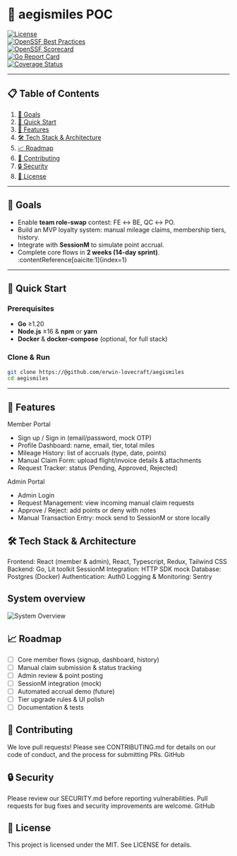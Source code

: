 # 🌟 aegismiles POC

[![License](https://img.shields.io/badge/license-Apache%202.0-blue.svg)](LICENSE)  
[![OpenSSF Best Practices](https://bestpractices.coreinfrastructure.org/projects/1234/badge)](https://bestpractices.coreinfrastructure.org/projects/1234)  
[![OpenSSF Scorecard](https://api.securityscorecards.dev/projects/github.com/your-org/aegismiles-poc/badge)](https://securityscorecards.dev)  
[![Go Report Card](https://goreportcard.com/badge/github.com/your-org/aegismiles-poc)](https://goreportcard.com/report/github.com/your-org/aegismiles-poc)  
[![Coverage Status](https://coveralls.io/repos/github/your-org/aegismiles-poc/badge.svg)](https://coveralls.io/github/your-org/aegismiles-poc)

---

## 📋 Table of Contents

1. [🎯 Goals](#-goals)  
2. [🚀 Quick Start](#-quick-start)  
3. [🧩 Features](#-features)  
4. [🛠️ Tech Stack & Architecture](#️-tech-stack--architecture)  
5. [📈 Roadmap](#-roadmap)  
6. [🤝 Contributing](#-contributing)  
7. [🔒 Security](#-security)  
8. [📄 License](#-license) 

---

## 🎯 Goals

- Enable **team role-swap** contest: FE ↔ BE, QC ↔ PO.  
- Build an MVP loyalty system: manual mileage claims, membership tiers, history.  
- Integrate with **SessionM** to simulate point accrual.  
- Complete core flows in **2 weeks (14-day sprint)**. :contentReference[oaicite:1]{index=1}

---

## 🚀 Quick Start

### Prerequisites

- **Go** ≥1.20  
- **Node.js** ≥16 & **npm** or **yarn**  
- **Docker** & **docker-compose** (optional, for full stack)

### Clone & Run

```bash
git clone https://@github.com/erwin-lovecraft/aegismiles
cd aegismiles
```

---

## 🧩 Features

Member Portal

- Sign up / Sign in (email/password, mock OTP)
- Profile Dashboard: name, email, tier, total miles
- Mileage History: list of accruals (type, date, points)
- Manual Claim Form: upload flight/invoice details & attachments
- Request Tracker: status (Pending, Approved, Rejected) 

Admin Portal

- Admin Login
- Request Management: view incoming manual claim requests
- Approve / Reject: add points or deny with notes
- Manual Transaction Entry: mock send to SessionM or store locally 

## 🛠️ Tech Stack & Architecture

Frontend: React (member & admin), React, Typescript, Redux, Tailwind CSS
Backend: Go, Lit toolkit
SessionM Integration: HTTP SDK mock
Database: Postgres (Docker)
Authentication: Auth0
Logging & Monitoring: Sentry

## System overview

![System Overview](https://raw.githubusercontent.com/your-org/aegismiles-poc/main/docs/system-overview.png)

## 📈 Roadmap

- [ ] Core member flows (signup, dashboard, history)
- [ ] Manual claim submission & status tracking
- [ ] Admin review & point posting
- [ ] SessionM integration (mock)
- [ ] Automated accrual demo (future)
- [ ] Tier upgrade rules & UI polish
- [ ] Documentation & tests

## 🤝 Contributing

We love pull requests! Please see CONTRIBUTING.md for details on our code of conduct, and the process for submitting PRs. 
GitHub

## 🔒 Security

Please review our SECURITY.md before reporting vulnerabilities. Pull requests for bug fixes and security improvements are welcome. 
GitHub

## 📄 License

This project is licensed under the MIT. See LICENSE for details.
